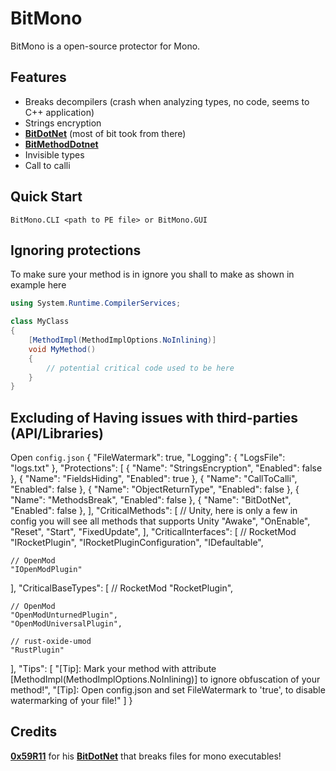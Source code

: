 # BitMono
BitMono is a open-source protector for Mono.

## Features
* Breaks decompilers (crash when analyzing types, no code, seems to C++ application)
* Strings encryption
* **[BitDotNet](https://github.com/0x59R11/BitDotNet)** (most of bit took from there)
* **[BitMethodDotnet](https://github.com/sunnamed434/BitMethodDotnet)** 
* Invisible types
* Call to calli

## Quick Start
`BitMono.CLI <path to PE file> or BitMono.GUI`

## Ignoring protections
To make sure your method is in ignore you shall to make as shown in example here
```cs
using System.Runtime.CompilerServices;

class MyClass
{
	[MethodImpl(MethodImplOptions.NoInlining)]
	void MyMethod() 
	{
		// potential critical code used to be here
	}
}
```

## Excluding of Having issues with third-parties (API/Libraries)
Open `config.json`
{
  "FileWatermark": true,
  "Logging": {
    "LogsFile": "logs.txt"
  },
  "Protections": [
    {
      "Name": "StringsEncryption",
      "Enabled": false
    },
    {
      "Name": "FieldsHiding",
      "Enabled": true
    },
    {
      "Name": "CallToCalli",
      "Enabled": false
    },
    {
      "Name": "ObjectReturnType",
      "Enabled": false
    },
    {
      "Name": "MethodsBreak",
      "Enabled": false
    },
    {
      "Name": "BitDotNet",
      "Enabled": false
    },
  ],
  "CriticalMethods": [
    // Unity, here is only a few in config you will see all methods that supports Unity
    "Awake",
    "OnEnable",
    "Reset",
    "Start",
    "FixedUpdate",
  ],
  "CriticalInterfaces": [
    // RocketMod
    "IRocketPlugin",
    "IRocketPluginConfiguration",
    "IDefaultable",

    // OpenMod
    "IOpenModPlugin"
  ],
  "CriticalBaseTypes": [
    // RocketMod
    "RocketPlugin",

    // OpenMod
    "OpenModUnturnedPlugin",
    "OpenModUniversalPlugin",

    // rust-oxide-umod
    "RustPlugin"
  ],
  "Tips": [
    "[Tip]: Mark your method with attribute [MethodImpl(MethodImplOptions.NoInlining)] to ignore obfuscation of your method!",
    "[Tip]: Open config.json and set FileWatermark to 'true', to disable watermarking of your file!"
  ]
}


Credits
-------
**[0x59R11](https://github.com/0x59R11)** for his **[BitDotNet](https://github.com/0x59R11/BitDotNet)** that breaks files for mono executables!